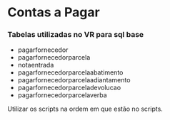 # Contas a Pagar

### Tabelas utilizadas no VR para sql base

- pagarfornecedor
- pagarfornecedorparcela
- notaentrada
- pagarfornecedorparcelaabatimento
- pagarfornecedorparcelaadiantamento
- pagarfornecedorparceladevolucao
- pagarfornecedorparcelaverba

Utilizar os scripts na ordem em que estão no scripts.

